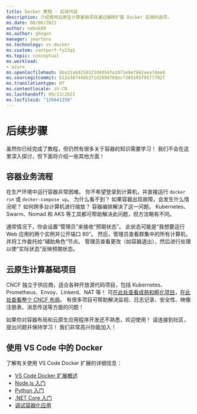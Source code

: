 ```yaml
---
title: Docker 教程 - 后续内容
description: 介绍使用云原生计算基础项目通过编排扩展 Docker 应用的选项。
ms.date: 08/06/2021
author: nebuk89
ms.author: ghogen
manager: jmartens
ms.technology: vs-docker
ms.custom: contperf-fy22q1
ms.topic: conceptual
ms.workload:
- azure
ms.openlocfilehash: 6ba31a6d250123d4d54fa1071e9ef662aea7dae8
ms.sourcegitcommit: b12a38744db371d2894769ecf305585f9577792f
ms.translationtype: HT
ms.contentlocale: zh-CN
ms.lasthandoff: 09/13/2021
ms.locfileid: "126641358"
---
```

# <a name="whats-next"></a>后续步骤

虽然你已经完成了教程，但仍然有很多关于容器的知识需要学习！
我们不会在这里深入探讨，但下面将介绍一些其他方面！

## <a name="container-orchestration"></a>容器业务流程

在生产环境中运行容器非常困难。 你不希望登录到计算机，并直接运行 `docker run` 或 `docker-compose up`。 为什么看不到？ 如果容器出现故障，会发生什么情况呢？ 如何跨多台计算机进行缩放？ 容器编排解决了这一问题。 Kubernetes、Swarm、Nomad 和 AKS 等工具都可帮助解决此问题，但方法略有不同。

通常情况下，你会设置“管理员”来接收“预期状态”。 此状态可能是“我想要运行 Web 应用的两个实例并公开端口 80”。 然后，管理员查看群集中的所有计算机，并将工作委托给“辅助角色”节点。 管理员查看更改（如容器退出），然后进行处理以使“实际状态”反映预期状态。

## <a name="cloud-native-computing-foundation-projects"></a>云原生计算基础项目

CNCF 独立于供应商，适合各种开放源代码项目，包括 Kubernetes、Prometheus、Envoy、Linkerd、NAT 等！ 可[在此处查看成熟和孵化项目](https://www.cncf.io/projects/)，[在此处查看整个 CNCF 布局](https://landscape.cncf.io/)。 有很多项目可帮助解决监视、日志记录、安全性、映像注册表、消息传送等方面的问题！

如果你对容器布局和云原生应用程序开发还不熟悉，欢迎使用！ 请连接到社区，提出问题并保持学习！ 我们非常高兴你能加入！

## <a name="working-with-docker-in-vs-code"></a>使用 VS Code 中的 Docker

了解有关使用 VS Code Docker 扩展的详细信息：

- [VS Code Docker 扩展概述](https://code.visualstudio.com/docs/containers/overview)
- [Node.js 入门](https://code.visualstudio.com/docs/containers/quickstart-node)
- [Python 入门](https://code.visualstudio.com/docs/containers/quickstart-python)
- [.NET Core 入门](https://code.visualstudio.com/docs/containers/quickstart-aspnet-core)
- [调试容器化应用](https://code.visualstudio.com/docs/containers/debug-common)
